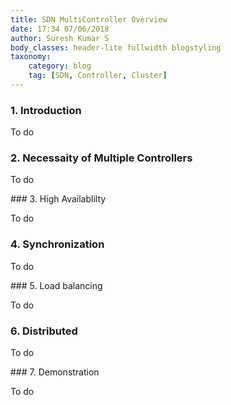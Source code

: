 ```yaml
---
title: SDN MultiController Overview
date: 17:34 07/06/2018
author: Suresh Kumar S
body_classes: header-lite fullwidth blogstyling
taxonomy:
    category: blog
    tag: [SDN, Controller, Cluster]
---
```


### 1. Introduction

To do

### 2. Necessaity of Multiple Controllers

To do

### 3. High Availablilty

To do

### 4. Synchronization

To do

### 5. Load balancing

To do

### 6. Distributed

To do

### 7. Demonstration

To do



